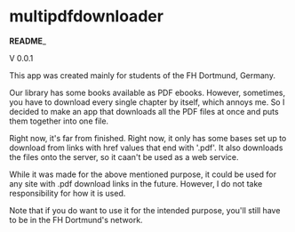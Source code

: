 # multipdfdownloader

____README_____

V 0.0.1

This app was created mainly for students of the FH Dortmund, Germany.

Our library has some books available as PDF ebooks. However, sometimes, you have
to download every single chapter by itself, which annoys me. So I decided to 
make an app that downloads all the PDF files at once and puts them together into 
one file.

Right now, it's far from finished. Right now, it only has some bases set up to
download from links with href values that end with '.pdf'. It also downloads
the files onto the server, so it caan't be used as a web service.

While it was made for the above mentioned purpose, it could be used for any site 
with .pdf download links in the future. However, I do not take responsibility 
for how it is used.

Note that if you do want to use it for the intended purpose, you'll still have
to be in the FH Dortmund's network.